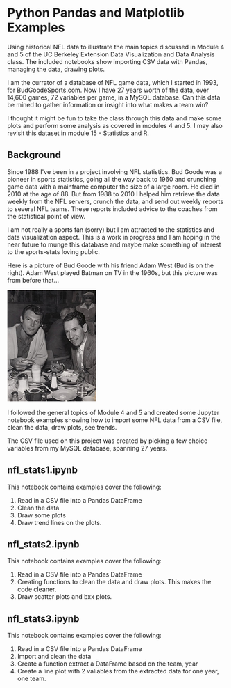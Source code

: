# Python Pandas and Matplotlib Examples
Using historical NFL data to illustrate the main topics discussed in Module 4 and 5 of the UC Berkeley Extension Data Visualization and Data Analysis class. The included notebooks show importing CSV data with Pandas, managing the data, drawing plots. 

I am the currator of a database of NFL game data, which I started in 1993, for BudGoodeSports.com. Now I have 27 years worth of the data, over 14,600 games, 72 variables per game, in a MySQL database. Can this data be mined to gather information or insight into what makes a team win?

I thought it might be fun to take the class through this data and make some plots and perform some analysis as covered in modules 4 and 5. I may also revisit this dataset in module 15 - Statistics and R.

## Background
Since 1988 I've been in a project involving NFL statistics. Bud Goode was a pioneer in sports statistics, going all the way back to 1960 and crunching game data with a mainframe computer the size of a large room. He died in 2010 at the age of 88. But from 1988 to 2010 I helped him retrieve the data weekly from the NFL servers, crunch the data, and send out weekly reports to several NFL teams. These reports included advice to the coaches from the statistical point of view. 

I am not really a sports fan (sorry) but I am attracted to the statistics and data visualization aspect. This is a work in progress and I am hoping in the near future to munge this database and maybe make something of interest to the sports-stats loving public.

Here is a picture of Bud Goode with his friend Adam West (Bud is on the right). Adam West played Batman on TV in the 1960s, but this picture was from before that...

![Bud Goode](Images/bud_goode_adam_west.jpeg)

I followed the general topics of Module 4 and 5 and created some Jupyter notebook examples showing how to import some NFL data from a CSV file, clean the data, draw plots, see trends.

The CSV file used on this project was created by picking a few choice variables from my MySQL database, spanning 27 years.

## nfl_stats1.ipynb

This notebook contains examples cover the following:

1. Read in a CSV file into a Pandas DataFrame
2. Clean the data
3. Draw some plots
4. Draw trend lines on the plots.

## nfl_stats2.ipynb

This notebook contains examples cover the following:

1. Read in a CSV file into a Pandas DataFrame
2. Creating functions to clean the data and draw plots. This makes the code cleaner.
3. Draw scatter plots and bxx plots. 

## nfl_stats3.ipynb

This notebook contains examples cover the following:

1. Read in a CSV file into a Pandas DataFrame
2. Import and clean the data
3. Create a function extract a DataFrame based on the team, year
4. Create a line plot with 2 valiables from the extracted data for one year, one team.

